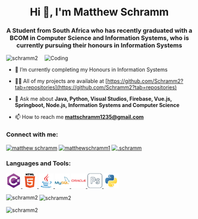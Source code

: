<h1 align="center">Hi 👋, I'm Matthew Schramm</h1>
<h3 align="center">A Student from South Africa who has recently graduated with a  BCOM in Computer Science and Information Systems, who is currently pursuing their honours in Information Systems</h3>
<img align="right" alt="Coding" width="400" src="https://gifdb.com/images/high/coding-animated-laptop-flow-stream-ja04010rm5o68zfk.gif">

<p align="left"> <img src="https://komarev.com/ghpvc/?username=schramm2&label=Profile%20views&color=0e75b6&style=flat" alt="schramm2" /> </p>

- 🌱 I’m currently completing my Honours in Information Systems

- 👨‍💻 All of my projects are available at [https://github.com/Schramm2?tab=repositories](https://github.com/Schramm2?tab=repositories)

- 💬 Ask me about **Java, Python, Visual Studios, Firebase, Vue.js, Springboot, Node.js, Information Systems and Computer Science**

- 📫 How to reach me **mattschramm1235@gmail.com**

<h3 align="left">Connect with me:</h3>
<p align="left">
<a href="https://fb.com/matthew schramm" target="blank"><img align="center" src="https://raw.githubusercontent.com/rahuldkjain/github-profile-readme-generator/master/src/images/icons/Social/facebook.svg" alt="matthew schramm" height="30" width="40" /></a>
<a href="https://instagram.com/matthewschramm1" target="blank"><img align="center" src="https://raw.githubusercontent.com/rahuldkjain/github-profile-readme-generator/master/src/images/icons/Social/instagram.svg" alt="matthewschramm1" height="30" width="40" /></a>
<a href="https://discord.gg/.schramm" target="blank"><img align="center" src="https://raw.githubusercontent.com/rahuldkjain/github-profile-readme-generator/master/src/images/icons/Social/discord.svg" alt=".schramm" height="30" width="40" /></a>
</p>

<h3 align="left">Languages and Tools:</h3>
<p align="left"> <a href="https://www.w3schools.com/cs/" target="_blank" rel="noreferrer"> <img src="https://raw.githubusercontent.com/devicons/devicon/master/icons/csharp/csharp-original.svg" alt="csharp" width="40" height="40"/> </a> <a href="https://www.w3.org/html/" target="_blank" rel="noreferrer"> <img src="https://raw.githubusercontent.com/devicons/devicon/master/icons/html5/html5-original-wordmark.svg" alt="html5" width="40" height="40"/> </a> <a href="https://www.java.com" target="_blank" rel="noreferrer"> <img src="https://raw.githubusercontent.com/devicons/devicon/master/icons/java/java-original.svg" alt="java" width="40" height="40"/> </a> <a href="https://www.mysql.com/" target="_blank" rel="noreferrer"> <img src="https://raw.githubusercontent.com/devicons/devicon/master/icons/mysql/mysql-original-wordmark.svg" alt="mysql" width="40" height="40"/> </a> <a href="https://www.oracle.com/" target="_blank" rel="noreferrer"> <img src="https://raw.githubusercontent.com/devicons/devicon/master/icons/oracle/oracle-original.svg" alt="oracle" width="40" height="40"/> </a> <a href="https://www.photoshop.com/en" target="_blank" rel="noreferrer"> <img src="https://raw.githubusercontent.com/devicons/devicon/master/icons/photoshop/photoshop-line.svg" alt="photoshop" width="40" height="40"/> </a> <a href="https://www.python.org" target="_blank" rel="noreferrer"> <img src="https://raw.githubusercontent.com/devicons/devicon/master/icons/python/python-original.svg" alt="python" width="40" height="40"/> </a> </p>

<p><img align="left" src="https://github-readme-stats.vercel.app/api/top-langs?username=schramm2&show_icons=true&locale=en&layout=compact" alt="schramm2" /></p>

<p>&nbsp;<img align="center" src="https://github-readme-stats.vercel.app/api?username=schramm2&show_icons=true&locale=en" alt="schramm2" /></p>

<p><img align="center" src="https://github-readme-streak-stats.herokuapp.com/?user=schramm2&" alt="schramm2" /></p>
